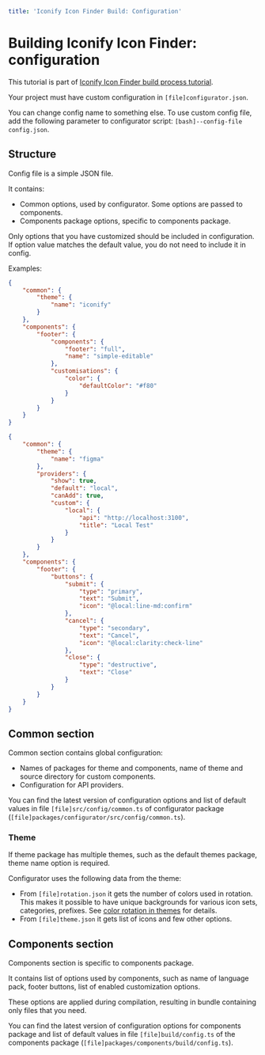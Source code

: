 ```yaml
title: 'Iconify Icon Finder Build: Configuration'
```

# Building Iconify Icon Finder: configuration

This tutorial is part of [Iconify Icon Finder build process tutorial](./index.md).

Your project must have custom configuration in `[file]configurator.json`.

You can change config name to something else. To use custom config file, add the following parameter to configurator script: `[bash]--config-file config.json`.

## Structure

Config file is a simple JSON file.

It contains:

- Common options, used by configurator. Some options are passed to components.
- Components package options, specific to components package.

Only options that you have customized should be included in configuration. If option value matches the default value, you do not need to include it in config.

Examples:

```json
{
	"common": {
		"theme": {
			"name": "iconify"
		}
	},
	"components": {
		"footer": {
			"components": {
				"footer": "full",
				"name": "simple-editable"
			},
			"customisations": {
				"color": {
					"defaultColor": "#f80"
				}
			}
		}
	}
}
```

```json
{
	"common": {
		"theme": {
			"name": "figma"
		},
		"providers": {
			"show": true,
			"default": "local",
			"canAdd": true,
			"custom": {
				"local": {
					"api": "http://localhost:3100",
					"title": "Local Test"
				}
			}
		}
	},
	"components": {
		"footer": {
			"buttons": {
				"submit": {
					"type": "primary",
					"text": "Submit",
					"icon": "@local:line-md:confirm"
				},
				"cancel": {
					"type": "secondary",
					"text": "Cancel",
					"icon": "@local:clarity:check-line"
				},
				"close": {
					"type": "destructive",
					"text": "Close"
				}
			}
		}
	}
}
```

## Common section

Common section contains global configuration:

- Names of packages for theme and components, name of theme and source directory for custom components.
- Configuration for API providers.

You can find the latest version of configuration options and list of default values in file `[file]src/config/common.ts` of configurator package (`[file]packages/configurator/src/config/common.ts`).

### Theme

If theme package has multiple themes, such as the default themes package, theme name option is required.

Configurator uses the following data from the theme:

- From `[file]rotation.json` it gets the number of colors used in rotation. This makes it possible to have unique backgrounds for various icon sets, categories, prefixes. See [color rotation in themes](../themes/index.md#rotation) for details.
- From `[file]theme.json` it gets list of icons and few other options.

## Components section

Components section is specific to components package.

It contains list of options used by components, such as name of language pack, footer buttons, list of enabled customization options.

These options are applied during compilation, resulting in bundle containing only files that you need.

You can find the latest version of configuration options for components package and list of default values in file `[file]build/config.ts` of the components package (`[file]packages/components/build/config.ts`).
